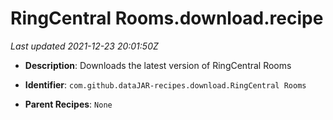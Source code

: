 # RingCentral Rooms.download.recipe

_Last updated 2021-12-23 20:01:50Z_

- **Description**: Downloads the latest version of RingCentral Rooms

- **Identifier**: `com.github.dataJAR-recipes.download.RingCentral Rooms`

- **Parent Recipes**: `None`
